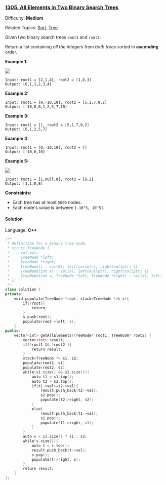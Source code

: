 ### [1305\. All Elements in Two Binary Search Trees](https://leetcode.com/problems/all-elements-in-two-binary-search-trees/)

Difficulty: **Medium**

Related Topics: [Sort](https://leetcode.com/tag/sort/), [Tree](https://leetcode.com/tag/tree/)

Given two binary search trees `root1` and `root2`.

Return a list containing _all the integers_ from _both trees_ sorted in **ascending** order.

**Example 1:**

![](https://assets.leetcode.com/uploads/2019/12/18/q2-e1.png)

```
Input: root1 = [2,1,4], root2 = [1,0,3]
Output: [0,1,1,2,3,4]
```

**Example 2:**

```
Input: root1 = [0,-10,10], root2 = [5,1,7,0,2]
Output: [-10,0,0,1,2,5,7,10]
```

**Example 3:**

```
Input: root1 = [], root2 = [5,1,7,0,2]
Output: [0,1,2,5,7]
```

**Example 4:**

```
Input: root1 = [0,-10,10], root2 = []
Output: [-10,0,10]
```

**Example 5:**

![](https://assets.leetcode.com/uploads/2019/12/18/q2-e5-.png)

```
Input: root1 = [1,null,8], root2 = [8,1]
Output: [1,1,8,8]
```

**Constraints:**

- Each tree has at most `5000` nodes.
- Each node's value is between `[-10^5, 10^5]`.

#### Solution

Language: **C++**

```c++
/**
 * Definition for a binary tree node.
 * struct TreeNode {
 *     int val;
 *     TreeNode *left;
 *     TreeNode *right;
 *     TreeNode() : val(0), left(nullptr), right(nullptr) {}
 *     TreeNode(int x) : val(x), left(nullptr), right(nullptr) {}
 *     TreeNode(int x, TreeNode *left, TreeNode *right) : val(x), left(left), right(right) {}
 * };
 */
class Solution {
private:
    void populate(TreeNode *root, stack<TreeNode *>& s){
        if(!root){
            return;
        }
        s.push(root);
        populate(root->left, s);
    }
public:
    vector<int> getAllElements(TreeNode* root1, TreeNode* root2) {
        vector<int> result;
        if(!root1 && !root2 ){
            return result;
        }
        stack<TreeNode *> s1, s2;
        populate(root1, s1);
        populate(root2, s2);
        while(s1.size() && s2.size()){
            auto t1 = s1.top();
            auto t2 = s2.top();
            if(t1->val>=t2->val){
                result.push_back(t2->val);
                s2.pop();
                populate(t2->right, s2);
            }
            else{
                result.push_back(t1->val);
                s1.pop();
                populate(t1->right, s1);
            }
        }
        auto s = s1.size() ? s1 : s2;
        while(s.size()){
            auto t = s.top();
            result.push_back(t->val);
            s.pop();
            populate(t->right, s);
        }
        return result;
    }
};
```
